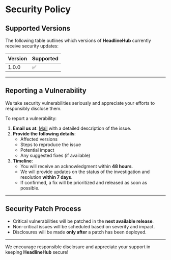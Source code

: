 # Security Policy

## Supported Versions

The following table outlines which versions of **HeadlineHub** currently receive security updates:

| Version  | Supported          |
| -------- | ------------------ |
| 1.0.0    | :white_check_mark: |

---

## Reporting a Vulnerability

We take security vulnerabilities seriously and appreciate your efforts to responsibly disclose them.

To report a vulnerability:
1. **Email us at**: [Mail](akarshjha23@proton,me) with a detailed description of the issue.
2. **Provide the following details**:
   - Affected versions
   - Steps to reproduce the issue
   - Potential impact
   - Any suggested fixes (if available)
3. **Timeline**:
   - You will receive an acknowledgment within **48 hours**.
   - We will provide updates on the status of the investigation and resolution **within 7 days**.
   - If confirmed, a fix will be prioritized and released as soon as possible.
  
---

## Security Patch Process

- Critical vulnerabilities will be patched in the **next available release**.
- Non-critical issues will be scheduled based on severity and impact.
- Disclosures will be made **only after** a patch has been deployed.

---

We encourage responsible disclosure and appreciate your support in keeping **HeadlineHub** secure!
